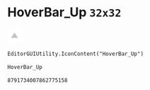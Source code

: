# HoverBar_Up `32x32`
<img src="/img/HoverBar_Up.png" width=32 height=32>

``` CSharp
EditorGUIUtility.IconContent("HoverBar_Up")
```
```
HoverBar_Up
```
```
8791734007862775158
```
